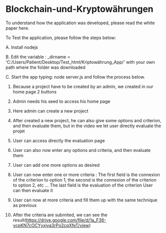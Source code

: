 # Blockchain-und-Kryptowährungen

To understand how the application was developed, please read the white paper here.

To Test the application, please follow the steps below:

A. Install nodejs 

B. Edit the variable : _dirname = 'C:/Users/Patient/Desktop/Test_html/Kriptowährung_App/' with your own path where the folder was downloaded

C. Start the app typing: node server.js and follow the process below.

1. Because a project have to be created by an admin, we created in our home page 2 buttons

2. Admin needs his seed to access his home page

3. Here admin can create a new project

4. After created a new project, he can also give some options and criterion, and then evaluate them, but in the video we let user directly evaluate the projet

5. User can access directly the evaluation page

6. User can also now enter any options and criteria, and then evaluate them

7. User can add one more options as desired

8. User can now enter one or more criteria :
		The first field is the connexion of the criterion to option 1, the second is the connexion of the criterion to option 2, etc ... 
		The last field is the evaluation of the criterion
		User can then evaluate it

9. User can now at more criteria and fill them up with the same technique as previous

10. After the criteria are submited, we can see the result(https://drive.google.com/file/d/1a_F36-ycpKN7cOCYyxjya3rPo2cqXfeT/view)
